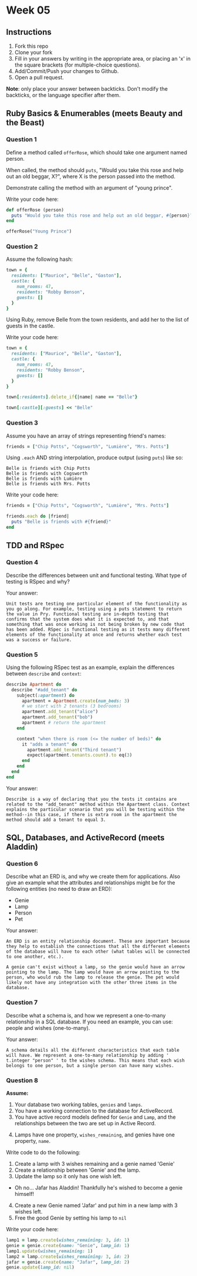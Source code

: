 # Week 05

## Instructions

1. Fork this repo
2. Clone your fork
3. Fill in your answers by writing in the appropriate area, or placing an 'x' in
the square brackets (for multiple-choice questions).
4. Add/Commit/Push your changes to Github.
5. Open a pull request.

**Note**: only place your answer between backticks. Don't modify the backticks,
or the language specifier after them.

## Ruby Basics & Enumerables (meets Beauty and the Beast)

### Question 1

Define a method called `offerRose`, which should take one argument named person.

When called, the method should `puts`, "Would you take this rose and help out
an old beggar, X?", where X is the person passed into the method.

Demonstrate calling the method with an argument of "young prince".

Write your code here:
```ruby
def offerRose (person)
  puts "Would you take this rose and help out an old beggar, #{person}?"
end

offerRose("Young Prince")
```

### Question 2

Assume the following hash:

```ruby
town = {
  residents: ["Maurice", "Belle", "Gaston"],
  castle: {
    num_rooms: 47,
    residents: "Robby Benson",
    guests: []
  }
}
```

Using Ruby, remove Belle from the town residents, and
add her to the list of guests in the castle.

Write your code here:
```ruby
town = {
  residents: ["Maurice", "Belle", "Gaston"],
  castle: {
    num_rooms: 47,
    residents: "Robby Benson",
    guests: []
  }
}

town[:residents].delete_if{|name| name == "Belle"}

town[:castle][:guests] << "Belle"
```

### Question 3

Assume you have an array of strings representing friend's names:

```ruby
friends = ["Chip Potts", "Cogsworth", "Lumière", "Mrs. Potts"]
```

Using `.each` AND string interpolation, produce output (using `puts`) like so:

```
Belle is friends with Chip Potts
Belle is friends with Cogsworth
Belle is friends with Lumière
Belle is friends with Mrs. Potts
```

Write your code here:
```ruby
friends = ["Chip Potts", "Cogsworth", "Lumière", "Mrs. Potts"]

friends.each do |friend|
  puts "Belle is friends with #{friend}"
end
```

## TDD and RSpec

### Question 4

Describe the differences between unit and functional testing. What type of testing is RSpec and why?

Your answer:
```text
Unit tests are testing one particular element of the functionality as you go along. For example, testing using a puts statement to return the value in Pry. Functional testing are in-depth testing that confirms that the system does what it is expected to, and that something that was once working is not being broken by new code that has been added. RSpec is functional testing as it tests many different elements of the functionality at once and returns whether each test was a success or failure.
```

### Question 5

Using the following RSpec test as an example, explain the differences between `describe` and `context`:

```ruby
describe Apartment do
  describe "#add_tenant" do
    subject(:apartment) do
      apartment = Apartment.create(num_beds: 3)
      # we start with 2 tenants (3 bedrooms)
      apartment.add_tenant("alice")
      apartment.add_tenant("bob")
      apartment # return the apartment
    end

    context "when there is room (<= the number of beds)" do
      it "adds a tenant" do
        apartment.add_tenant("Third tenant")
        expect(apartment.tenants.count).to eq(3)
      end
    end
  end
end
```

Your answer:
```text
Describe is a way of declaring that you the tests it contains are related to the "add_tenant" method within the Apartment class. Context explains the particular scenario that you will be testing within the method--in this case, if there is extra room in the apartment the method should add a tenant to equal 3.
```

## SQL, Databases, and ActiveRecord (meets Aladdin)

### Question 6

Describe what an ERD is, and why we create them for applications. Also give an
example what the attributes and relationships might be for the following
entities (no need to draw an ERD):
<!-- Maybe clarify whether they're meant to give relationships between all four entities or... -->
* Genie
* Lamp
* Person
* Pet

Your answer:
```
An ERD is an entity relationship document. These are important because they help to establish the connections that all the different elements of the database will have to each other (what tables will be connected to one another, etc.).

A genie can't exist without a lamp, so the genie would have an arrow pointing to the lamp. The lamp would have an arrow pointing to the person, who would rub the lamp to release the genie. The pet would likely not have any integration with the other three items in the database.
```

### Question 7

Describe what a schema is, and how we represent a one-to-many relationship in a
SQL database. If you need an example, you can use: people and wishes
(one-to-many).

Your answer:
```
A schema details all the different characteristics that each table will have. We represent a one-to-many relationship by adding ' t.integer "person" ' to the wishes schema. This means that each wish belongs to one person, but a single person can have many wishes.

```

### Question 8

**Assume:**
1. Your database two working tables, `genies` and `lamps`.
2. You have a working connection to the database for ActiveRecord.
3. You have active record models defined for `Genie` and `Lamp`, and the
relationships between the two are set up in Active Record.
<!-- Do we want to specifiy what kind of relationship they have, in case some students aren't familiar with the mythology...? -->
4. Lamps have one property, `wishes_remaining`, and genies have one property, `name`.

Write code to do the following:

1. Create a lamp with 3 wishes remaining and a genie named 'Genie'
2. Create a relationship between 'Genie' and the lamp.
3. Update the lamp so it only has one wish left.
  * Oh no... Jafar has Aladdin! Thankfully he's wished to become a genie himself!
4. Create a new Genie named 'Jafar' and put him in a new lamp with 3 wishes left.
5. Free the good Genie by setting his lamp to `nil`


Write your code here:
```ruby
lamp1 = lamp.create(wishes_remaining: 3, id: 1)
genie = genie.create(name: "Genie", lamp_id: 1)
lamp1.update(wishes_remaining: 1)
lamp2 = lamp.create(wishes_remaining: 3, id: 2)
jafar = genie.create(name: "Jafar", lamp_id: 2)
genie.update(lamp_id: nil)
```
